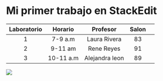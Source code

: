 # Mi primer trabajo en StackEdit

| Laboratorio |   Horario  |    Profesor    | Salon |   |
|:-----------:|:----------:|:--------------:|:-----:|:-:|
|      1      |   7-9 a.m  |  Laura Rivera  |   83  |   |
|      2      |   9-11 am  |   Rene Reyes   |   91  |   |
|      3      | 10-11 a.m  | Alejandra leon |   89  |   |

![](https://www.anipedia.net/imagenes/que-comen-los-perros.jpg)
